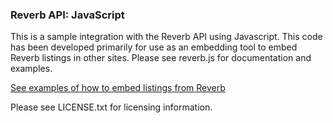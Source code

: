 ### Reverb API: JavaScript

This is a sample integration with the Reverb API using Javascript. This code has been developed primarily for use as an embedding tool to embed Reverb listings in other sites.
Please see reverb.js for documentation and examples.

[See examples of how to embed listings from Reverb](https://reverb.com/page/embedded-listings)

Please see LICENSE.txt for licensing information.

